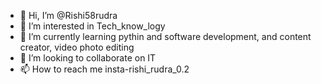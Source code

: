 - 👋 Hi, I’m @Rishi58rudra
- 👀 I’m interested in Tech_know_logy
- 🌱 I’m currently learning pythin and software development, and content creator, video photo editing 
- 💞️ I’m looking to collaborate on IT
- 📫 How to reach me insta-rishi_rudra_0.2

<!---
Rishi58rudra/Rishi58rudra is a ✨ special ✨ repository because its `README.md` (this file) appears on your GitHub profile.
You can click the Preview link to take a look at your changes.
--->
